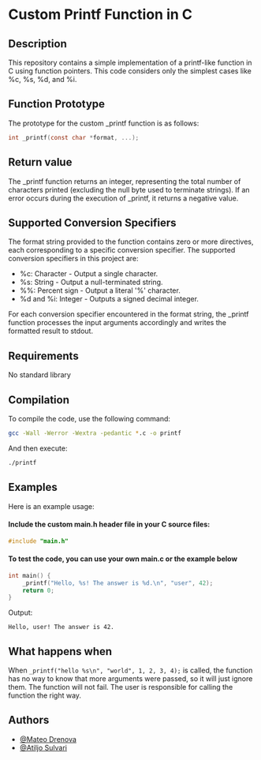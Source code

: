 # Custom Printf Function in C

## Description

This repository contains a simple implementation of a printf-like function in C using function pointers. This code considers only the simplest cases like %c, %s, %d, and %i.

## Function Prototype
The prototype for the custom _printf function is as follows:
```c
int _printf(const char *format, ...);
```

## Return value
The _printf function returns an integer, representing the total number of characters printed (excluding the null byte used to terminate strings). If an error occurs during the execution of _printf, it returns a negative value.

## Supported Conversion Specifiers

 The format string provided to the function contains zero or more directives, each corresponding to a specific conversion specifier. The supported conversion specifiers in this project are:

* %c: Character - Output a single character.
* %s: String - Output a null-terminated string.
* %%: Percent sign - Output a literal '%' character.
* %d and %i: Integer - Outputs a signed decimal integer.

For each conversion specifier encountered in the format string, the _printf function processes the input arguments accordingly and writes the formatted result to stdout. 

## Requirements
No standard library

## Compilation

To compile the code, use the following command:

```bash
gcc -Wall -Werror -Wextra -pedantic *.c -o printf
```
And then execute:
```bash
./printf
```

## Examples
Here is an example usage:
#### Include the custom main.h header file in your C source files:
```c
#include "main.h"
```
#### To test the code, you can use your own main.c or the example below

```c
int main() {
    _printf("Hello, %s! The answer is %d.\n", "user", 42);
    return 0;
}
```
Output:
```
Hello, user! The answer is 42.
```
## What happens when
When ``` _printf("hello %s\n", "world", 1, 2, 3, 4); ``` 
is called, the function has no way to know that more arguments were passed, so it will just ignore them. The function will not fail. The user is responsible for calling the function the right way.




## Authors

- [@Mateo Drenova](https://www.github.com/MDrenova)
- [@Atiljo Sulvari](https://www.github.com/a7il10/)


